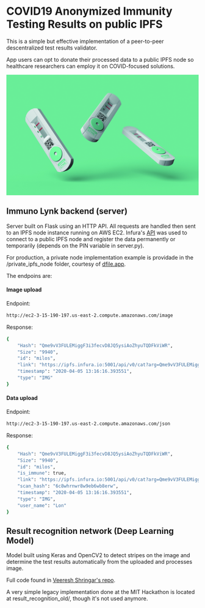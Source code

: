 # COVID19 Anonymized Immunity Testing Results on public IPFS

This is a simple but effective implementation of a peer-to-peer descentralized test results validator.

App users can opt to donate their processed data to a public IPFS node so healthcare researchers can employ it on COVID-focused solutions.

<img src="designs/cover.jpg" align="center" />

## Immuno Lynk backend (server)

Server built on Flask using an HTTP API. All requests are handled then sent to an IPFS node instance running on AWS EC2. Infura's [API](https://infura.io/docs) was used to connect to a public IPFS node and register the data permanently or temporarily (depends on the PIN variable in server.py).

For production, a private node implementation example is providade in the /private_ipfs_node folder, courtesy of [dfile.app](dfile.app).

The endpoins are:

#### Image upload

Endpoint:
```bash
http://ec2-3-15-190-197.us-east-2.compute.amazonaws.com/image
```

Response:
```bash
{
    "Hash": "Qme9vV3FULEMiggF3i3fecvD8JQ5ysiAoZhyuTQDFkViWR",
    "Size": "9940",
    "id": "milos",
    "link": "https://ipfs.infura.io:5001/api/v0/cat?arg=Qme9vV3FULEMiggF3i3fecvD8JQ5ysiAoZhyuTQDFkViWR",
    "timestamp": "2020-04-05 13:16:16.393551",
    "type": "IMG"
}
```

#### Data upload

Endpoint:
```bash
http://ec2-3-15-190-197.us-east-2.compute.amazonaws.com/json
```

Response:
```bash
{
    "Hash": "Qme9vV3FULEMiggF3i3fecvD8JQ5ysiAoZhyuTQDFkViWR",
    "Size": "9940",
    "id": "milos",
    "is_immune": true,
    "link": "https://ipfs.infura.io:5001/api/v0/cat?arg=Qme9vV3FULEMiggF3i3fecvD8JQ5ysiAoZhyuTQDFkViWR",
    "scan_hash": "6c8whrnwr8w9eb6wb8erw",
    "timestamp": "2020-04-05 13:16:16.393551",
    "type": "IMG",
    "user_name": "Lon"
}
```

## Result recognition network (Deep Learning Model)

Model built using Keras and OpenCV2 to detect stripes on the image and determine the test results automatically from the uploaded and processes image.

Full code found in [Veeresh Shringar's repo](https://github.com/VeereshShringari/COVID-testing).

A very simple legacy implementation done at the MIT Hackathon is located at result_recognition_old/, though it's not used anymore.

